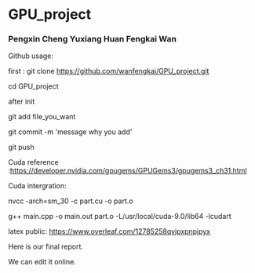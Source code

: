# GPU_project
### Pengxin Cheng Yuxiang Huan Fengkai Wan


Github usage:

first : git clone https://github.com/wanfengkai/GPU_project.git

cd GPU_project


after init

git add file_you_want

git commit -m 'message why you add'

git push

Cuda reference :https://developer.nvidia.com/gpugems/GPUGems3/gpugems3_ch31.html

Cuda intergration:



nvcc -arch=sm_30 -c part.cu -o part.o

g++ main.cpp -o main.out part.o -L/usr/local/cuda-9.0/lib64 -lcudart

latex public:
https://www.overleaf.com/12785258qvjpxpnpjpyx

Here is our final report.

We can edit it online.



 
